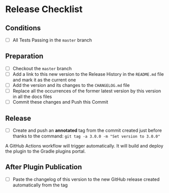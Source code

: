 # Release Checklist

## Conditions

- [ ] All Tests Passing in the `master` branch

## Preparation

- [ ] Checkout the `master` branch
- [ ] Add a link to this new version to the Release History in the `README.md` file and mark it as the current one
- [ ] Add the version and its changes to the `CHANGELOG.md` file
- [ ] Replace all the occurrences of the former latest version by this version in all the docs files
- [ ] Commit these changes and Push this Commit

## Release

- [ ] Create and push an **annotated** tag from the commit created just before thanks to the command:
 `git tag -a 3.0.0 -m "Set version to 3.0.0"`

A GitHub Actions workflow will trigger automatically. It will build and deploy the plugin to the Gradle plugins portal.

## After Plugin Publication

- [ ] Paste the changelog of this version to the new GitHub release created automatically from the tag
